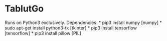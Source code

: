 # TablutGo
Runs on Python3 exclusively.
Dependencies: * pip3 install numpy               [numpy]
              * sudo apt-get install python3-tk  [tkinter]
              * pip3 install tensorflow          [tensorflow]
              * pip3 install pillow              [PIL]
